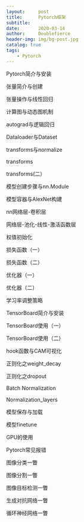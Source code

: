 ```yaml
---
layout:     post
title:      Pytorch框架
subtitle:   
date:       2020-03-14
author:     Doublefierce
header-img: img/bg-post.jpg
catalog: true
tags:
    - Pytorch
---
```



Pytorch简介与安装


张量简介与创建

张量操作与线性回归

计算图与动态图机制

autograd与逻辑回归


Dataloader与Dataset


transforms与normalize


transforms


transforms(二）


模型创建步骤与nn.Module

模型容器与AlexNet构建


nn网络层-卷积层


网络层-池化-线性-激活函数层

权值初始化


损失函数（一）


损失函数（二）


优化器（一）


优化器（二）


学习率调整策略


TensorBoard简介与安装


TensorBoard使用（一）


TensorBoard使用（二）


hook函数与CAM可视化


正则化之weight_decay


正则化之dropout


Batch Normalization


Normalization_layers


模型保存与加载


模型finetune

GPU的使用


Pytorch常见报错


图像分类一瞥


图像分割一瞥


图像目标检测一瞥


生成对抗网络一瞥


循环神经网络一瞥

